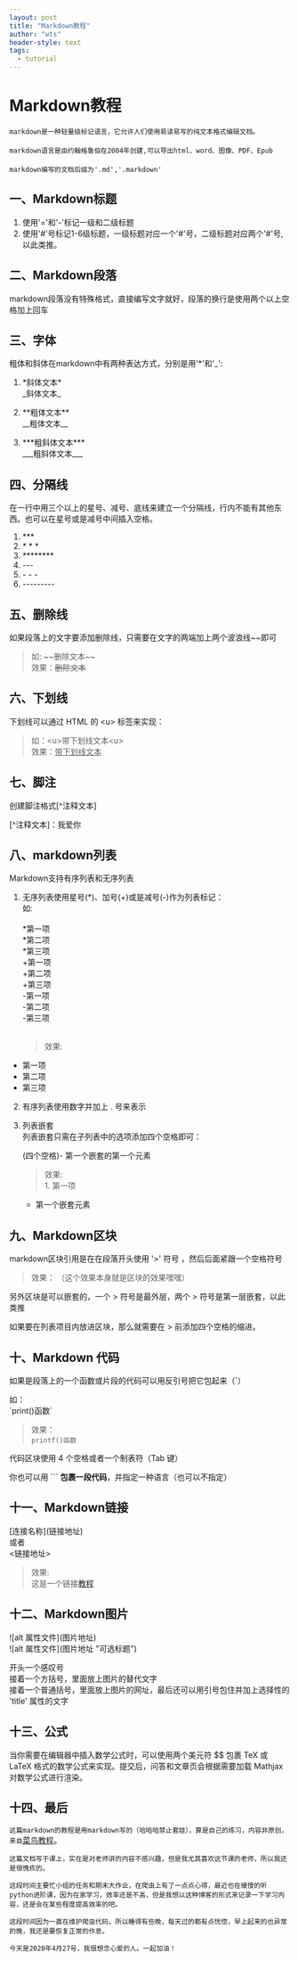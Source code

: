 ```yaml
---
layout: post
title: "Markdown教程"
author: "wts"
header-style: text
tags:
  - tutorial
---
```





Markdown教程
=======================
`markdown是一种轻量级标记语言，它允许人们使用易读易写的纯文本格式编辑文档。`
<br><br>
`markdown语言是由约翰格鲁伯在2004年创建,可以导出html、word、图像、PDF、Epub`
<br><br>
`markdown编写的文档后缀为'.md','.markdown'`  


一、Markdown标题
--------------------
1. 使用'='和'-'标记一级和二级标题
2. 使用'#'号标记1-6级标题，一级标题对应一个'#'号，二级标题对应两个'#'号,以此类推。


二、Markdown段落
-------------------------
markdown段落没有特殊格式，直接编写文字就好，段落的换行是使用两个以上空格加上回车


三、字体
---------------------
粗体和斜体在markdown中有两种表达方式，分别是用'*'和'_':  

 1. \*斜体文本\*   
 \_斜体文本\_  
 
 2. \*\*粗体文本\*\*  
 \_\_粗体文本\_\_  

 3. \*\*\*粗斜体文本\*\*\*  
 \_\_\_粗斜体文本\_\_\_
 

四、分隔线
--------------------
在一行中用三个以上的星号、减号、底线来建立一个分隔线，行内不能有其他东西。也可以在星号或是减号中间插入空格。  
1. \*\*\*
2. \* \* \*
3. \*\*\*\*\*\*\*\*
4. \-\-\-
5. \- \- \-
6. \-\-\-\-\-\-\-\-\-

五、删除线
---------------
如果段落上的文字要添加删除线，只需要在文字的两端加上两个波浪线\~\~即可  
>如:      \~\~删除文本\~\~  
效果：~~删除文本~~

六、下划线
-------------------
下划线可以通过 HTML 的 \<u\> 标签来实现：  
>如：\<u\>带下划线文本\<u\>  
效果：<u>带下划线文本</u>

七、脚注
-----------------
创建脚注格式[^注释文本]

[^注释文本]：我爱你

八、markdown列表
------------
Markdown支持有序列表和无序列表  
1. 无序列表使用星号(*)、加号(+)或是减号(-)作为列表标记：  
如:   <br><br>
\*第一项  
\*第二项  
\*第三项  
\+第一项  
\+第二项  
\+第三项  
\-第一项  
\-第二项  
\-第三项  <br><br>
    >效果: 
* 第一项
* 第二项
* 第三项  

2. 有序列表使用数字并加上 . 号来表示  

3. 列表嵌套  
列表嵌套只需在子列表中的选项添加四个空格即可：  

    (四个空格)\- 第一个嵌套的第一个元素    

    >效果:  
        1. 第一项
    - 第一个嵌套元素

九、Markdown区块
-------------------
markdown区块引用是在在段落开头使用 '\>' 符号 ，然后后面紧跟一个空格符号

>效果：  （这个效果本身就是区块的效果嘿嘿）

另外区块是可以嵌套的，一个 > 符号是最外层，两个 > 符号是第一层嵌套，以此类推  

如果要在列表项目内放进区块，那么就需要在 > 前添加四个空格的缩进。

十、Markdown 代码
----------------
如果是段落上的一个函数或片段的代码可以用反引号把它包起来（`）

如：  
\`print()函数\`  
> 效果：  
`printf()函数`  

代码区块使用 4 个空格或者一个制表符（Tab 键）  

你也可以用 ``` __包裹一段代码__，并指定一种语言（也可以不指定）  


十一、Markdown链接
------------------
[连接名称]\(链接地址\)  
或者  
\<链接地址\>
>效果:  
这是一个链接[教程](https://www.runoob.com)  


十二、Markdown图片
---------------
!\[alt 属性文件](图片地址)  
!\[alt 属性文件](图片地址 "可选标题")  

开头一个感叹号  
接着一个方括号，里面放上图片的替代文字  
接着一个普通括号，里面放上图片的网址，最后还可以用引号包住并加上选择性的 'title' 属性的文字

十三、公式
--------
当你需要在编辑器中插入数学公式时，可以使用两个美元符 $$ 包裹 TeX 或 LaTeX 格式的数学公式来实现。提交后，问答和文章页会根据需要加载 Mathjax 对数学公式进行渲染。


十四、最后
---------------
`这篇markdown的教程是用markdown写的（哈哈哈禁止套娃），算是自己的练习，内容非原创，来自`[菜鸟教程](https://www.runoob.com/markdown/md-advance.html)。  

`这篇文档写于课上，实在是对老师讲的内容不感兴趣，但是我尤其喜欢这节课的老师，所以我还是很愧疚的。`  

`这段时间主要忙小组的任务和期末大作业，在爬虫上有了一点点心得，最近也在缓慢的听python进阶课，因为在家学习，效率还是不高，但是我想以这种博客的形式来记录一下学习内容，还是会在某些程度提高效率的吧。`  

`这段时间因为一直在维护爬虫代码，所以睡得有些晚，每天过的都有点恍惚，早上起来的也异常的晚，我还是要恢复正常的作息。`  

`今天是2020年4月27号，我很想念心爱的人。一起加油！`

    